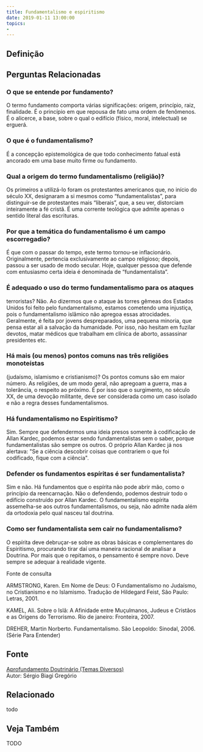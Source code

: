 ```yaml
---
title: Fundamentalismo e espiritismo
date: 2019-01-11 13:00:00
topics: 
- 
---
```


## Definição


## Perguntas Relacionadas

### O que se entende por fundamento?
O termo fundamento comporta várias significações: origem, princípio,
raiz, finalidade. É o princípio em que repousa de fato uma ordem de
fenômenos. É o alicerce, a base, sobre o qual o edifício (físico, moral,
intelectual) se erguerá.

### O que é o fundamentalismo?
É a concepção epistemológica de que todo conhecimento fatual está
ancorado em uma base muito firme ou fundamento.

### Qual a origem do termo fundamentalismo (religião)?
Os primeiros a utilizá-lo foram os protestantes americanos que, no
início do século XX, designaram a si mesmos como “fundamentalistas”,
para distinguir-se de protestantes mais “liberais”, que, a seu ver,
distorciam inteiramente a fé cristã. É uma corrente teológica que admite
apenas o sentido literal das escrituras.

### Por que a temática do fundamentalismo é um campo escorregadio?
É que com o passar do tempo, este termo tornou-se inflacionário.
Originalmente, pertencia exclusivamente ao campo religioso; depois,
passou a ser usado de modo secular. Hoje, qualquer pessoa que defende
com entusiasmo certa ideia é denominada de “fundamentalista”.

### É adequado o uso do termo fundamentalismo para os ataques
terroristas?
Não. Ao dizermos que o ataque às torres gêmeas dos Estados Unidos foi
feito pelo fundamentalismo, estamos cometendo uma injustiça, pois o
fundamentalismo islâmico não apregoa essas atrocidades. Geralmente, é
feita por jovens despreparados, uma pequena minoria, que pensa estar ali
a salvação da humanidade. Por isso, não hesitam em fuzilar devotos,
matar médicos que trabalham em clínica de aborto, assassinar presidentes
etc.

### Há mais (ou menos) pontos comuns nas três religiões monoteístas
(judaísmo, islamismo e cristianismo)?
Os pontos comuns são em maior número. As religiões, de um modo geral,
não apregoam a guerra, mas a tolerância, o respeito ao próximo. É por
isso que o surgimento, no século XX, de uma devoção militante, deve ser
considerada como um caso isolado e não a regra desses fundamentalismos.

### Há fundamentalismo no Espiritismo?
Sim. Sempre que defendermos uma ideia presos somente à codificação de
Allan Kardec, podemos estar sendo fundamentalistas sem o saber, porque
fundamentalistas são sempre os outros. O próprio Allan Kardec já nos
alertava: "Se a ciência descobrir coisas que contrariem o que foi
codificado, fique com a ciência".

### Defender os fundamentos espíritas é ser fundamentalista?
Sim e não. Há fundamentos que o espírita não pode abrir mão, como o
princípio da reencarnação. Não o defendendo, podemos destruir todo o
edifício construído por Allan Kardec. O fundamentalismo espírita
assemelha-se aos outros fundamentalismos, ou seja, não admite nada além
da ortodoxia pelo qual nasceu tal doutrina.

### Como ser fundamentalista sem cair no fundamentalismo?
O espírita deve debruçar-se sobre as obras básicas e complementares do
Espiritismo, procurando tirar daí uma maneira racional de analisar a
Doutrina. Por mais que o repitamos, o pensamento é sempre novo. Deve
sempre se adequar à realidade vigente.





Fonte de consulta

ARMSTRONG, Karen. Em Nome de Deus: O Fundamentalismo no Judaísmo, no
Cristianismo e no Islamismo. Tradução de Hildegard Feist, São Paulo:
Letras, 2001.

KAMEL, Ali. Sobre o Islã: A Afinidade entre Muçulmanos, Judeus e
Cristãos e as Origens do Terrorismo. Rio de janeiro: Fronteira, 2007.

DREHER, Martin Norberto. Fundamentalismo. São Leopoldo: Sinodal, 2006.
(Série Para Entender)

## Fonte
[Aprofundamento Doutrinário (Temas Diversos)](https://sites.google.com/view/aprofundamentodoutrinario/fundamentalismo-e-espiritismo)  
Autor: Sérgio Biagi Gregório



## Relacionado
todo

## Veja Também
TODO


